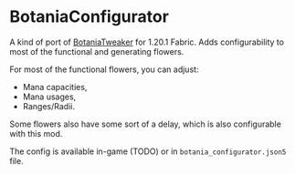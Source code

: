 # BotaniaConfigurator
A kind of port of [BotaniaTweaker](https://github.com/Tfarcenim/BotaniaTweaker) for 1.20.1 Fabric.
Adds configurability to most of the functional and generating flowers.

For most of the functional flowers, you can adjust:
- Mana capacities,
- Mana usages,
- Ranges/Radii.

Some flowers also have some sort of a delay, which is also configurable with this mod.

The config is available in-game (TODO) or in `botania_configurator.json5` file.
